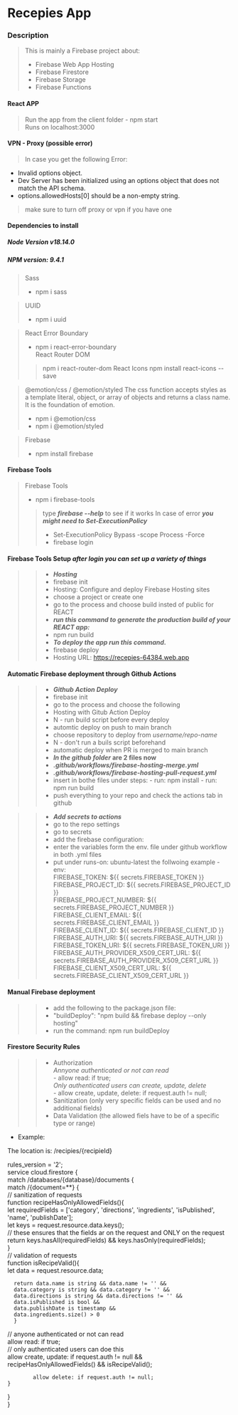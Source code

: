 # Recepies App

### Description
> This is mainly a Firebase project about:  
> - Firebase Web App Hosting  
> - Firebase Firestore  
> - Firebase Storage  
> - Firebase Functions  

#### React APP
> Run the app from the client folder - npm start  
> Runs on localhost:3000  

#### VPN - Proxy (possible error)
> In case you get the following Error:  
 - Invalid options object. 
 - Dev Server has been initialized using an options object that does not match the API schema.    
 - options.allowedHosts[0] should be a non-empty string.  
> make sure to turn off proxy or vpn if you have one


#### Dependencies to install
##### Node Version v18.14.0
##### NPM version: 9.4.1

> Sass  
> - npm i sass  

> UUID  
> - npm i uuid   

> React Error Boundary    
> - npm i react-error-boundary  
> React Router DOM 
>> npm i react-router-dom 
> React Icons
>> npm install react-icons --save

> @emotion/css / @emotion/styled
> The css function accepts styles as a template literal, object, or array of objects and returns a class name. It is the foundation of emotion.  
> - npm i @emotion/css  
> - npm i @emotion/styled  

> Firebase
> - npm install firebase  

#### Firebase Tools  
> Firebase Tools  
> - npm i firebase-tools 
>> type ***firebase --help*** to see if it works 
>> In case of error ***you might need to Set-ExecutionPolicy***  
>> - Set-ExecutionPolicy Bypass -scope Process -Force  
>> - firebase login  
#### Firebase Tools Setup ***after login you can set up a variety of things***     
>> - ***Hosting***     
>> - firebase init  
>> - Hosting: Configure and deploy Firebase Hosting sites 
>> - choose a project or create one 
>> - go to the process and choose build insted of public for REACT  
>> - ***run this command to generate the production build of your REACT app:***  
>> - npm run build  
>> - ***To deploy the app run this command.***  
>> - firebase deploy  
>> - Hosting URL: https://recepies-64384.web.app  
  
#### Automatic Firebase deployment through Github Actions   
>> - ***Github Action Deploy***     
>> - firebase init  
>> - go to the process and choose the following  
>> - Hosting with Gitub Action Deploy  
>> - N - run build script before every deploy
>> - automtic deploy on push to main branch  
>> - choose repository to deploy from *username/repo-name*  
>> - N - don't run a buils script beforehand  
>> - automatic deploy when PR is merged to main branch
>> - ***In the github folder* are 2 files now**  
>> - ***.github/workflows/firebase-hosting-merge.yml***
>> - ***.github/workflows/firebase-hosting-pull-request.yml***
>> - insert in bothe files under steps:
      - run: npm install
      - run: npm run build
>> - push everything to your repo and check the actions tab in github  
  
>> - ***Add secrets to actions***  
>> - go to the repo settings  
>> - go to secrets  
>> - add the firebase configuration:  
>> - enter the variables form the env. file under github workflow in both .yml files  
>> - put under runs-on: ubuntu-latest the follwoing example
      - env:  
            FIREBASE_TOKEN: ${{ secrets.FIREBASE_TOKEN }}  
            FIREBASE_PROJECT_ID: ${{ secrets.FIREBASE_PROJECT_ID }}  
            FIREBASE_PROJECT_NUMBER: ${{ secrets.FIREBASE_PROJECT_NUMBER }}  
            FIREBASE_CLIENT_EMAIL: ${{ secrets.FIREBASE_CLIENT_EMAIL }}  
            FIREBASE_CLIENT_ID: ${{ secrets.FIREBASE_CLIENT_ID }}  
            FIREBASE_AUTH_URI: ${{ secrets.FIREBASE_AUTH_URI }}  
            FIREBASE_TOKEN_URI: ${{ secrets.FIREBASE_TOKEN_URI }}  
            FIREBASE_AUTH_PROVIDER_X509_CERT_URL: ${{ secrets.FIREBASE_AUTH_PROVIDER_X509_CERT_URL }}  
            FIREBASE_CLIENT_X509_CERT_URL: ${{ secrets.FIREBASE_CLIENT_X509_CERT_URL }}  
  
#### Manual Firebase deployment  
>> - add the following to the package.json file:  
>> - "buildDeploy": "npm build && firebase deploy --only hosting"  
>> - run the command: npm run buildDeploy  


#### Firestore Security Rules  
>> - Authorization  
      *Annyone authenticated or not can read*     
      - allow read: if true;  
      *Only authenticated users can create, update, delete*    
      - allow create, update, delete: if request.auth != null;  
>> -  Sanitization  (only very specific fields can be used and no additional fields)
>> -  Data Validation (the allowed fiels have to be of a specific type or range)  
-  Example:  
  
The location is: 
/recipies/{recipieId}

rules_version = '2';  
service cloud.firestore {  
  match /databases/{database}/documents {  
    match /{document=**} {  
// sanitization of requests  
     function recipeHasOnlyAllowedFields(){  
      let requiredFields = ['category', 'directions', 'ingredients', 'isPublished', 'name', 'publishDate'];  
      let keys = request.resource.data.keys();  
// these ensures that the fields ar on the request and ONLY on the request   
      return keys.hasAll(requiredFields) && keys.hasOnly(requiredFields);  
			}  
// validation of requests  
      function isRecipeValid(){  
      let data = request.resource.data;  
      
      return data.name is string && data.name != '' &&  
      data.category is string && data.category != '' &&  
      data.directions is string && data.directions != '' &&  
      data.isPublished is bool &&  
      data.publishDate is timestamp &&  
      data.ingredients.size() > 0                    
      }
// anyone authenticated or not can read  
      allow read: if true;  
// only authenticated users can doe this     
       allow create, update: if request.auth != null && recipeHasOnlyAllowedFields() && isRecipeValid();  
       
			allow delete: if request.auth != null;  
    }  
  }  
}  
